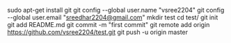 sudo apt-get install git
git config --global user.name "vsree2204"
git config --global user.email "sreedhar2204@gmail.com"
mkdir test
cd test/
git init
git add README.md
git commit -m "first commit"
git remote add origin https://github.com/vsree2204/test.git
git push -u origin master

